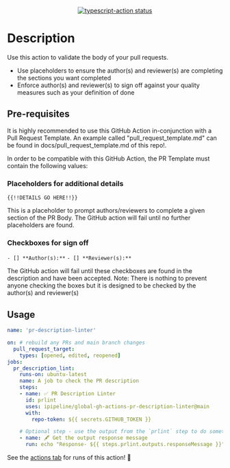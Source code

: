 <p align="center">
  <a href="https://github.com/actions/typescript-action/actions"><img alt="typescript-action status" src="https://github.com/ipipeline/global-gh-actions-pr-description-linter#global-gh-actions-pr-description-linter/workflows/build-test/badge.svg"></a>
</p>

# Description
Use this action to validate the body of your pull requests.
- Use placeholders to ensure the author(s) and reviewer(s) are completing the sections you want completed
- Enforce author(s) and reviewer(s) to sign off against your quality measures such as your definition of done

## Pre-requisites
It is highly recommended to use this GitHub Action in-conjunction with a Pull Request Template. An example called "pull_request_template.md" can be found in docs/pull_request_template.md of this repo!.

In order to be compatible with this GitHub Action, the PR Template must contain the following values: 
### Placeholders for additional details
`{{!!DETAILS GO HERE!!}}`

This is a placeholder to prompt authors/reviewers to complete a given section of the PR Body. The GitHub action will fail until no further placeholders are found.

### Checkboxes for sign off
`- [] **Author(s):**`
`- [] **Reviewer(s):**`

The GitHub action will fail until these checkboxes are found in the description and have been accepted. 
Note: There is nothing to prevent anyone checking the boxes but it is designed to be checked by the author(s) and reviewer(s)

## Usage

```yaml
name: 'pr-description-linter'

on: # rebuild any PRs and main branch changes
  pull_request_target:
    types: [opened, edited, reopened]
jobs:
  pr_description_lint:
    runs-on: ubuntu-latest
    name: A job to check the PR description
    steps:
    - name: ✅ PR Description Linter
      id: prlint
      uses: ipipeline/global-gh-actions-pr-description-linter@main
      with:
        repo-token: ${{ secrets.GITHUB_TOKEN }}

    # Optional step - use the output from the `prlint` step to do something else? This example just echos the message to screen
    - name: 🖋 Get the output response message
      run: echo "Response- ${{ steps.prlint.outputs.responseMessage }}"
```

See the [actions tab](https://github.com/ipipeline/global-gh-actions-pr-description-linter/actions) for runs of this action! :rocket:



